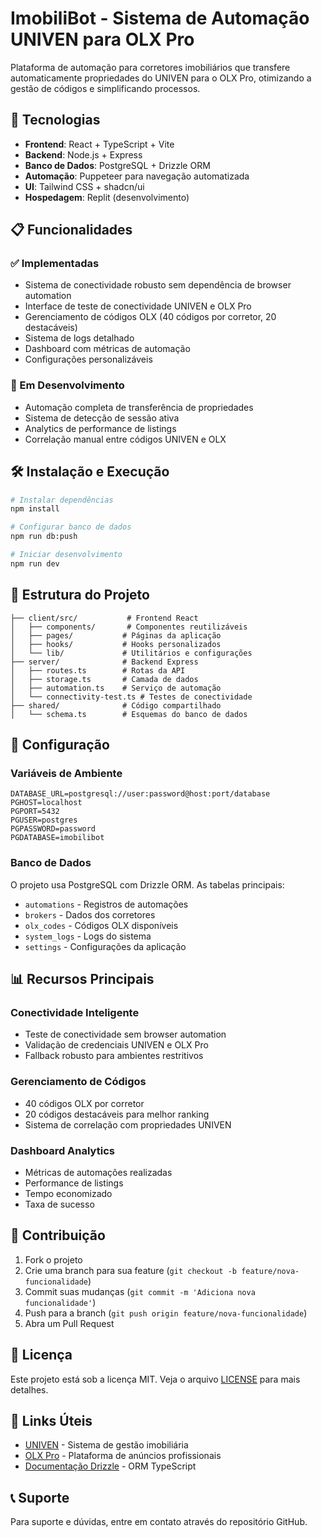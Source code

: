 # ImobiliBot - Sistema de Automação UNIVEN para OLX Pro

Plataforma de automação para corretores imobiliários que transfere automaticamente propriedades do UNIVEN para o OLX Pro, otimizando a gestão de códigos e simplificando processos.

## 🚀 Tecnologias

- **Frontend**: React + TypeScript + Vite
- **Backend**: Node.js + Express
- **Banco de Dados**: PostgreSQL + Drizzle ORM
- **Automação**: Puppeteer para navegação automatizada
- **UI**: Tailwind CSS + shadcn/ui
- **Hospedagem**: Replit (desenvolvimento)

## 📋 Funcionalidades

### ✅ Implementadas
- Sistema de conectividade robusto sem dependência de browser automation
- Interface de teste de conectividade UNIVEN e OLX Pro
- Gerenciamento de códigos OLX (40 códigos por corretor, 20 destacáveis)
- Sistema de logs detalhado
- Dashboard com métricas de automação
- Configurações personalizáveis

### 🔄 Em Desenvolvimento
- Automação completa de transferência de propriedades
- Sistema de detecção de sessão ativa
- Analytics de performance de listings
- Correlação manual entre códigos UNIVEN e OLX

## 🛠️ Instalação e Execução

```bash
# Instalar dependências
npm install

# Configurar banco de dados
npm run db:push

# Iniciar desenvolvimento
npm run dev
```

## 📁 Estrutura do Projeto

```
├── client/src/           # Frontend React
│   ├── components/       # Componentes reutilizáveis
│   ├── pages/           # Páginas da aplicação
│   ├── hooks/           # Hooks personalizados
│   └── lib/             # Utilitários e configurações
├── server/              # Backend Express
│   ├── routes.ts        # Rotas da API
│   ├── storage.ts       # Camada de dados
│   ├── automation.ts    # Serviço de automação
│   └── connectivity-test.ts # Testes de conectividade
├── shared/              # Código compartilhado
│   └── schema.ts        # Esquemas do banco de dados
```

## 🔧 Configuração

### Variáveis de Ambiente
```
DATABASE_URL=postgresql://user:password@host:port/database
PGHOST=localhost
PGPORT=5432
PGUSER=postgres
PGPASSWORD=password
PGDATABASE=imobilibot
```

### Banco de Dados
O projeto usa PostgreSQL com Drizzle ORM. As tabelas principais:
- `automations` - Registros de automações
- `brokers` - Dados dos corretores
- `olx_codes` - Códigos OLX disponíveis
- `system_logs` - Logs do sistema
- `settings` - Configurações da aplicação

## 📊 Recursos Principais

### Conectividade Inteligente
- Teste de conectividade sem browser automation
- Validação de credenciais UNIVEN e OLX Pro
- Fallback robusto para ambientes restritivos

### Gerenciamento de Códigos
- 40 códigos OLX por corretor
- 20 códigos destacáveis para melhor ranking
- Sistema de correlação com propriedades UNIVEN

### Dashboard Analytics
- Métricas de automações realizadas
- Performance de listings
- Tempo economizado
- Taxa de sucesso

## 🤝 Contribuição

1. Fork o projeto
2. Crie uma branch para sua feature (`git checkout -b feature/nova-funcionalidade`)
3. Commit suas mudanças (`git commit -m 'Adiciona nova funcionalidade'`)
4. Push para a branch (`git push origin feature/nova-funcionalidade`)
5. Abra um Pull Request

## 📝 Licença

Este projeto está sob a licença MIT. Veja o arquivo [LICENSE](LICENSE) para mais detalhes.

## 🔗 Links Úteis

- [UNIVEN](https://univenweb.com.br) - Sistema de gestão imobiliária
- [OLX Pro](https://pro.olx.com.br) - Plataforma de anúncios profissionais
- [Documentação Drizzle](https://orm.drizzle.team) - ORM TypeScript

## 📞 Suporte

Para suporte e dúvidas, entre em contato através do repositório GitHub.